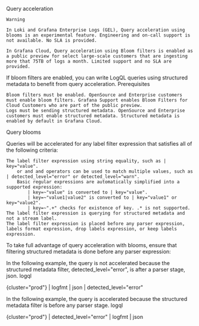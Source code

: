 Query acceleration

    Warning

    In Loki and Grafana Enterprise Logs (GEL), Query acceleration using blooms is an experimental feature. Engineering and on-call support is not available. No SLA is provided.

    In Grafana Cloud, Query acceleration using Bloom filters is enabled as a public preview for select large-scale customers that are ingesting more that 75TB of logs a month. Limited support and no SLA are provided.

If bloom filters are enabled, you can write LogQL queries using structured metadata to benefit from query acceleration.
Prerequisites

    Bloom filters must be enabled. OpenSource and Enterprise customers must enable bloom filters. Grafana Support enables Bloom Filters for Cloud Customers who are part of the public preview.
    Logs must be sending structured metadata. OpenSource and Enterprise customers must enable structured metadata. Structured metadata is enabled by default in Grafana Cloud.

Query blooms

Queries will be accelerated for any label filter expression that satisfies all of the following criteria:

    The label filter expression using string equality, such as | key="value".
        or and and operators can be used to match multiple values, such as | detected_level="error" or detected_level="warn".
        Basic regular expressions are automatically simplified into a supported expression:
            | key=~"value" is converted to | key="value".
            | key=~"value1|value2" is converted to | key="value1" or key="value2".
            | key=~".+" checks for existence of key. .* is not supported.
    The label filter expression is querying for structured metadata and not a stream label.
    The label filter expression is placed before any parser expression, labels format expression, drop labels expression, or keep labels expression.

To take full advantage of query acceleration with blooms, ensure that filtering structured metadata is done before any parser expression:

In the following example, the query is not accelerated because the structured metadata filter, detected_level="error", is after a parser stage, json.
logql

{cluster="prod"} | logfmt | json | detected_level="error" 

In the following example, the query is accelerated because the structured metadata filter is before any parser stage.
logql

{cluster="prod"} | detected_level="error" | logfmt | json 